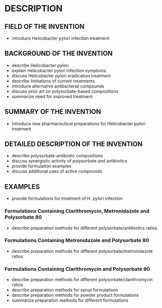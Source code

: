 # DESCRIPTION

## FIELD OF THE INVENTION

- introduce Helicobacter pylori infection treatment

## BACKGROUND OF THE INVENTION

- describe Helicobacter pylori
- explain Helicobacter pylori infection symptoms
- discuss Helicobacter pylori eradication treatment
- describe limitations of current treatments
- introduce alternative antibacterial compounds
- discuss prior art on polysorbate-based compositions
- summarize need for improved treatment

## SUMMARY OF THE INVENTION

- introduce new pharmaceutical preparations for Helicobacter pylori treatment

## DETAILED DESCRIPTION OF THE INVENTION

- describe polysorbate-antibiotic compositions
- discuss synergistic activity of polysorbate and antibiotics
- provide formulation examples
- discuss additional uses of active compounds

## EXAMPLES

- provide formulations for treatment of H. pylori infection

### Formulations Containing Clarithromycin, Metronidazole and Polysorbate 80

- describe preparation methods for different polysorbate/antibiotics ratios

### Formulations Containing Metronidazole and Polysorbate 80

- describe preparation methods for different polysorbate/metronidazole ratios

### Formulations Containing Clarithromycin and Polysorbate 80

- describe preparation methods for different polysorbate/clarithromycin ratios
- describe preparation methods for syrup formulations
- describe preparation methods for powder product formulations
- summarize preparation methods for different formulations

